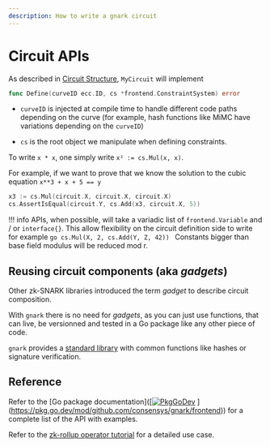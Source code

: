 ```yaml
---
description: How to write a gnark circuit
---
```


# Circuit APIs 

As described in [Circuit Structure](circuit_structure.md), `MyCircuit` will implement 

```go
func Define(curveID ecc.ID, cs *frontend.ConstraintSystem) error
```

* `curveID` is injected at compile time to handle different code paths depending on the curve (for example, hash functions like MiMC have variations depending on the `curveID`)

* `cs` is the root object we manipulate when defining constraints. 

To write `x * x`, one simply write `x² := cs.Mul(x, x)`.  

For example, if we want to prove that we know the solution to the cubic equation `x**3 + x + 5 == y`

```go
x3 := cs.Mul(circuit.X, circuit.X, circuit.X)
cs.AssertIsEqual(circuit.Y, cs.Add(x3, circuit.X, 5))
```


!!! info
	APIs, when possible, will take a variadic list of  `frontend.Variable` and / or `interface{}`. This allow flexibility on the circuit definition side to write for example
	```go
	cs.Mul(X, 2, cs.Add(Y, Z, 42))
	```
	Constants bigger than base field modulus will be reduced mod r. 

## Reusing circuit components (aka *gadgets*)

Other zk-SNARK libraries introduced the term *gadget* to describe circuit composition. 

With `gnark` there is no need for *gadgets*, as you can just use functions, that can live, be versionned and tested in a Go package like any other piece of code.  

`gnark` provides a [standard library](standard_library.md) with common functions like hashes or signature verification. 

## Reference

Refer to the [Go package documentation]([[![PkgGoDev](https://pkg.go.dev/badge/mod/github.com/consensys/gnark/frontend)]() ](https://pkg.go.dev/mod/github.com/consensys/gnark/frontend)) for a complete list of the API with examples.

Refer to the [zk-rollup operator tutorial]() for a detailed use case. 
